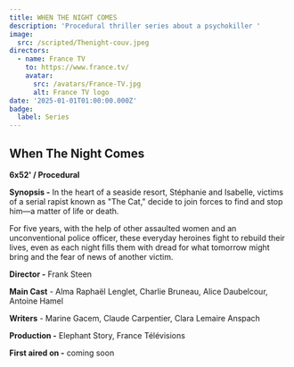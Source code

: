 ```yaml
---
title: WHEN THE NIGHT COMES
description: 'Procedural thriller series about a psychokiller '
image:
  src: /scripted/Thenight-couv.jpeg
directors:
  - name: France TV
    to: https://www.france.tv/
    avatar:
      src: /avatars/France-TV.jpg
      alt: France TV logo
date: '2025-01-01T01:00:00.000Z'
badge:
  label: Series
---
```


## When The Night Comes

**6x52' / Procedural**

**Synopsis -** In the heart of a seaside resort, Stéphanie and Isabelle, victims of a serial rapist known as "The Cat," decide to join forces to find and stop him—a matter of life or death.

For five years, with the help of other assaulted women and an unconventional police officer, these everyday heroines fight to rebuild their lives, even as each night fills them with dread for what tomorrow might bring and the fear of news of another victim.

**Director -** Frank Steen

**Main Cast** - Alma Raphaël Lenglet, Charlie Bruneau, Alice Daubelcour, Antoine Hamel

**Writers** - Marine Gacem, Claude Carpentier, Clara Lemaire Anspach

**Production -** Elephant Story, France Télévisions

**First aired on -** coming soon
